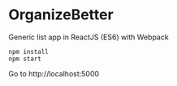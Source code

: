 # OrganizeBetter
Generic list app in ReactJS (ES6) with Webpack

```
npm install
npm start
```
Go to http://localhost:5000
